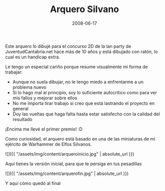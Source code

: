 ﻿---
layout: post
title: Arquero Silvano
date: 2008-06-17
description: Un dibujo que hice con ratón
img: assets/img/cover/arquero.png
video: jKzttZS85IQ
tags: [Cosas]
words: 2 minutos
status: published
---

Este arquero lo dibujé para el concurso 2D de la lan party de JuventudCantabria.net hace más de 10 años y está dibujado con ratón, lo cual es un handicap extra.

Le tengo un especial cariño porque resume visualmente mi forma de trabajar:

- Aunque no suela dibujar, no le tengo miedo a enfrentarme a un problema nuevo
- Si lo hago mal al principio, soy lo suficiente autocrítico como para ver mis fallos y mejorar sobre ellos
- No me importa tirar trabajo si creo que está lastrando el proyecto en general
- Doy las vueltas que haga falta hasta estar satisfecho con la calidad del resultado

¡Encima me llevé el primer premio! :D

Como curiosidad, el arquero está basado en una de las miniaturas de mi ejército de Warhammer de Elfos Silvanos.

![]({{ "/assets/img/content/arqueroinicio.jpg" | absolute_url }})
<p class="image-caption">Aquí tienes la versión inicial, para que te persiga en tus pesadillas</p>

![]({{ "/assets/img/content/arquerofin.jpg" | absolute_url }})
<p class="image-caption">Y aquí cómo quedó al final</p>